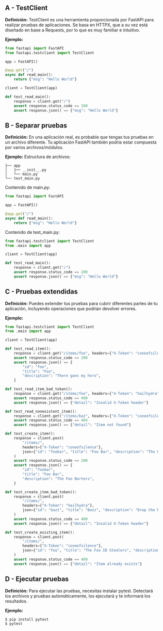 ## A - TestClient

**Definición:** TestClient es una herramienta proporcionada por FastAPI para realizar pruebas de aplicaciones. Se basa en HTTPX, que a su vez está diseñado en base a Requests, por lo que es muy familiar e intuitivo.

**Ejemplo:**

```python
from fastapi import FastAPI
from fastapi.testclient import TestClient

app = FastAPI()

@app.get("/")
async def read_main():
    return {"msg": "Hello World"}

client = TestClient(app)

def test_read_main():
    response = client.get("/")
    assert response.status_code == 200
    assert response.json() == {"msg": "Hello World"}
```

## B - Separar pruebas

**Definición:** En una aplicación real, es probable que tengas tus pruebas en un archivo diferente. Tu aplicación FastAPI también podría estar compuesta por varios archivos/módulos.

**Ejemplo:** Estructura de archivos:

```.
├── app
│   ├── __init__.py
│   └── main.py
└── test_main.py
```

Contenido de main.py:

```python
from fastapi import FastAPI

app = FastAPI()

@app.get("/")
async def read_main():
    return {"msg": "Hello World"}
```

Contenido de test_main.py:

```python
from fastapi.testclient import TestClient
from .main import app

client = TestClient(app)

def test_read_main():
    response = client.get("/")
    assert response.status_code == 200
    assert response.json() == {"msg": "Hello World"}
```

## C - Pruebas extendidas

**Definición:** Puedes extender tus pruebas para cubrir diferentes partes de tu aplicación, incluyendo operaciones que podrían devolver errores.

**Ejemplo:**

```python
from fastapi.testclient import TestClient
from .main import app

client = TestClient(app)

def test_read_item():
    response = client.get("/items/foo", headers={"X-Token": "coneofsilence"})
    assert response.status_code == 200
    assert response.json() == {
        "id": "foo",
        "title": "Foo",
        "description": "There goes my hero",
    }

def test_read_item_bad_token():
    response = client.get("/items/foo", headers={"X-Token": "hailhydra"})
    assert response.status_code == 400
    assert response.json() == {"detail": "Invalid X-Token header"}

def test_read_nonexistent_item():
    response = client.get("/items/baz", headers={"X-Token": "coneofsilence"})
    assert response.status_code == 404
    assert response.json() == {"detail": "Item not found"}

def test_create_item():
    response = client.post(
        "/items/",
        headers={"X-Token": "coneofsilence"},
        json={"id": "foobar", "title": "Foo Bar", "description": "The Foo Barters"},
    )
    assert response.status_code == 200
    assert response.json() == {
        "id": "foobar",
        "title": "Foo Bar",
        "description": "The Foo Barters",
    }

def test_create_item_bad_token():
    response = client.post(
        "/items/",
        headers={"X-Token": "hailhydra"},
        json={"id": "bazz", "title": "Bazz", "description": "Drop the bazz"},
    )
    assert response.status_code == 400
    assert response.json() == {"detail": "Invalid X-Token header"}

def test_create_existing_item():
    response = client.post(
        "/items/",
        headers={"X-Token": "coneofsilence"},
        json={"id": "foo", "title": "The Foo ID Stealers", "description": "There goes my stealer"},
    )
    assert response.status_code == 409
    assert response.json() == {"detail": "Item already exists"}
```

## D - Ejecutar pruebas

**Definición:** Para ejecutar las pruebas, necesitas instalar pytest. Detectará los archivos y pruebas automáticamente, los ejecutará y te informará los resultados.

**Ejemplo:**

```sh
$ pip install pytest
$ pytest
```
